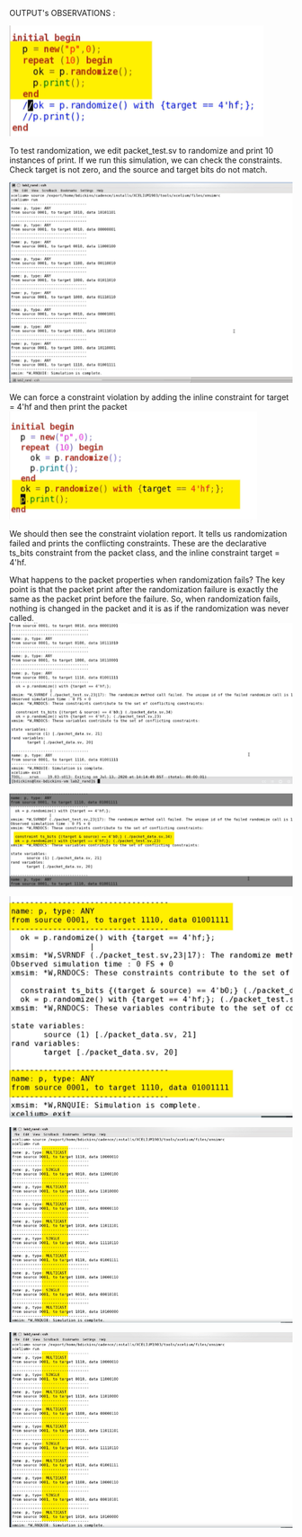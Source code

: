 OUTPUT's OBSERVATIONS : 


![code1](code1.png)

To test randomization, we edit packet_test.sv to randomize and print 10 instances of print.
If we run this simulation, we can check the constraints. Check target is not 
zero, and the source and target bits do not match.

![before_constraint_violation_1](before_constraint_violation_1.png)

We can force a constraint violation by adding the inline constraint for target = 
4'hf and then print the packet
![code2](code2.png)

We should then see the constraint violation report. It tells us randomization 
failed and prints the conflicting constraints. These are the declarative ts_bits constraint from the packet class, and the 
inline constraint target = 4'hf.

What happens to the packet properties when randomization fails?
The key point is that the packet print after the randomization failure is exactly the 
same as the packet print before the failure.
So, when randomization fails, nothing is changed in the packet and it is as if 
the randomization was never called.
![after_forced_constraint_violation_2](after_forced_constraint_violation_2.png)


![SV_2](SV_2.png)


![SV_3](SV_3.png)


![SV_4](SV_4.png)


![SV_4](SV_4.png)
